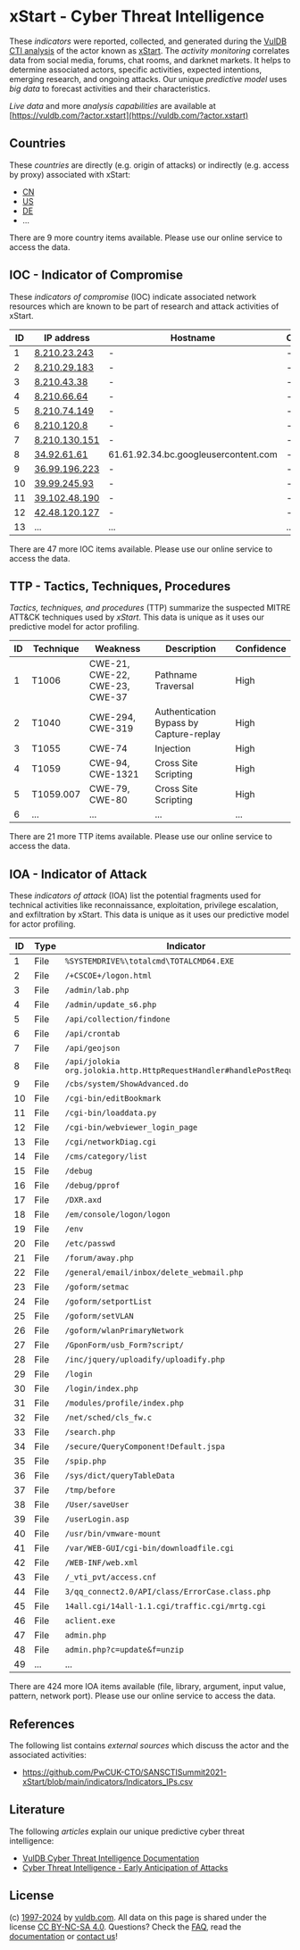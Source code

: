 # xStart - Cyber Threat Intelligence

These _indicators_ were reported, collected, and generated during the [VulDB CTI analysis](https://vuldb.com/?kb.cti) of the actor known as [xStart](https://vuldb.com/?actor.xstart). The _activity monitoring_ correlates data from social media, forums, chat rooms, and darknet markets. It helps to determine associated actors, specific activities, expected intentions, emerging research, and ongoing attacks. Our unique _predictive model_ uses _big data_ to forecast activities and their characteristics.

_Live data_ and more _analysis capabilities_ are available at [https://vuldb.com/?actor.xstart](https://vuldb.com/?actor.xstart)

## Countries

These _countries_ are directly (e.g. origin of attacks) or indirectly (e.g. access by proxy) associated with xStart:

* [CN](https://vuldb.com/?country.cn)
* [US](https://vuldb.com/?country.us)
* [DE](https://vuldb.com/?country.de)
* ...

There are 9 more country items available. Please use our online service to access the data.

## IOC - Indicator of Compromise

These _indicators of compromise_ (IOC) indicate associated network resources which are known to be part of research and attack activities of xStart.

ID | IP address | Hostname | Campaign | Confidence
-- | ---------- | -------- | -------- | ----------
1 | [8.210.23.243](https://vuldb.com/?ip.8.210.23.243) | - | - | High
2 | [8.210.29.183](https://vuldb.com/?ip.8.210.29.183) | - | - | High
3 | [8.210.43.38](https://vuldb.com/?ip.8.210.43.38) | - | - | High
4 | [8.210.66.64](https://vuldb.com/?ip.8.210.66.64) | - | - | High
5 | [8.210.74.149](https://vuldb.com/?ip.8.210.74.149) | - | - | High
6 | [8.210.120.8](https://vuldb.com/?ip.8.210.120.8) | - | - | High
7 | [8.210.130.151](https://vuldb.com/?ip.8.210.130.151) | - | - | High
8 | [34.92.61.61](https://vuldb.com/?ip.34.92.61.61) | 61.61.92.34.bc.googleusercontent.com | - | Medium
9 | [36.99.196.223](https://vuldb.com/?ip.36.99.196.223) | - | - | High
10 | [39.99.245.93](https://vuldb.com/?ip.39.99.245.93) | - | - | High
11 | [39.102.48.190](https://vuldb.com/?ip.39.102.48.190) | - | - | High
12 | [42.48.120.127](https://vuldb.com/?ip.42.48.120.127) | - | - | High
13 | ... | ... | ... | ...

There are 47 more IOC items available. Please use our online service to access the data.

## TTP - Tactics, Techniques, Procedures

_Tactics, techniques, and procedures_ (TTP) summarize the suspected MITRE ATT&CK techniques used by _xStart_. This data is unique as it uses our predictive model for actor profiling.

ID | Technique | Weakness | Description | Confidence
-- | --------- | -------- | ----------- | ----------
1 | T1006 | CWE-21, CWE-22, CWE-23, CWE-37 | Pathname Traversal | High
2 | T1040 | CWE-294, CWE-319 | Authentication Bypass by Capture-replay | High
3 | T1055 | CWE-74 | Injection | High
4 | T1059 | CWE-94, CWE-1321 | Cross Site Scripting | High
5 | T1059.007 | CWE-79, CWE-80 | Cross Site Scripting | High
6 | ... | ... | ... | ...

There are 21 more TTP items available. Please use our online service to access the data.

## IOA - Indicator of Attack

These _indicators of attack_ (IOA) list the potential fragments used for technical activities like reconnaissance, exploitation, privilege escalation, and exfiltration by xStart. This data is unique as it uses our predictive model for actor profiling.

ID | Type | Indicator | Confidence
-- | ---- | --------- | ----------
1 | File | `%SYSTEMDRIVE%\totalcmd\TOTALCMD64.EXE` | High
2 | File | `/+CSCOE+/logon.html` | High
3 | File | `/admin/lab.php` | High
4 | File | `/admin/update_s6.php` | High
5 | File | `/api/collection/findone` | High
6 | File | `/api/crontab` | Medium
7 | File | `/api/geojson` | Medium
8 | File | `/api/jolokia org.jolokia.http.HttpRequestHandler#handlePostRequest` | High
9 | File | `/cbs/system/ShowAdvanced.do` | High
10 | File | `/cgi-bin/editBookmark` | High
11 | File | `/cgi-bin/loaddata.py` | High
12 | File | `/cgi-bin/webviewer_login_page` | High
13 | File | `/cgi/networkDiag.cgi` | High
14 | File | `/cms/category/list` | High
15 | File | `/debug` | Low
16 | File | `/debug/pprof` | Medium
17 | File | `/DXR.axd` | Medium
18 | File | `/em/console/logon/logon` | High
19 | File | `/env` | Low
20 | File | `/etc/passwd` | Medium
21 | File | `/forum/away.php` | High
22 | File | `/general/email/inbox/delete_webmail.php` | High
23 | File | `/goform/setmac` | High
24 | File | `/goform/setportList` | High
25 | File | `/goform/setVLAN` | High
26 | File | `/goform/wlanPrimaryNetwork` | High
27 | File | `/GponForm/usb_Form?script/` | High
28 | File | `/inc/jquery/uploadify/uploadify.php` | High
29 | File | `/login` | Low
30 | File | `/login/index.php` | High
31 | File | `/modules/profile/index.php` | High
32 | File | `/net/sched/cls_fw.c` | High
33 | File | `/search.php` | Medium
34 | File | `/secure/QueryComponent!Default.jspa` | High
35 | File | `/spip.php` | Medium
36 | File | `/sys/dict/queryTableData` | High
37 | File | `/tmp/before` | Medium
38 | File | `/User/saveUser` | High
39 | File | `/userLogin.asp` | High
40 | File | `/usr/bin/vmware-mount` | High
41 | File | `/var/WEB-GUI/cgi-bin/downloadfile.cgi` | High
42 | File | `/WEB-INF/web.xml` | High
43 | File | `/_vti_pvt/access.cnf` | High
44 | File | `3/qq_connect2.0/API/class/ErrorCase.class.php` | High
45 | File | `14all.cgi/14all-1.1.cgi/traffic.cgi/mrtg.cgi` | High
46 | File | `aclient.exe` | Medium
47 | File | `admin.php` | Medium
48 | File | `admin.php?c=update&f=unzip` | High
49 | ... | ... | ...

There are 424 more IOA items available (file, library, argument, input value, pattern, network port). Please use our online service to access the data.

## References

The following list contains _external sources_ which discuss the actor and the associated activities:

* https://github.com/PwCUK-CTO/SANSCTISummit2021-xStart/blob/main/indicators/Indicators_IPs.csv

## Literature

The following _articles_ explain our unique predictive cyber threat intelligence:

* [VulDB Cyber Threat Intelligence Documentation](https://vuldb.com/?kb.cti)
* [Cyber Threat Intelligence - Early Anticipation of Attacks](https://www.scip.ch/en/?labs.20201022)

## License

(c) [1997-2024](https://vuldb.com/?kb.changelog) by [vuldb.com](https://vuldb.com/?kb.about). All data on this page is shared under the license [CC BY-NC-SA 4.0](https://creativecommons.org/licenses/by-nc-sa/4.0/). Questions? Check the [FAQ](https://vuldb.com/?kb.faq), read the [documentation](https://vuldb.com/?kb) or [contact us](https://vuldb.com/?contact)!
